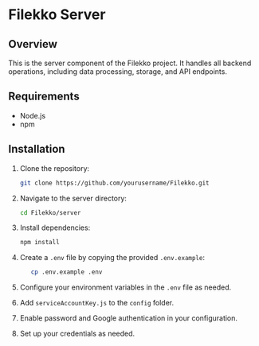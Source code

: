 # Filekko Server

## Overview
This is the server component of the Filekko project. It handles all backend operations, including data processing, storage, and API endpoints.

## Requirements
- Node.js
- npm

## Installation
1. Clone the repository:
    ```sh
    git clone https://github.com/yourusername/Filekko.git
    ```
2. Navigate to the server directory:
    ```sh
    cd Filekko/server
    ```
3. Install dependencies:
    ```sh
    npm install
    ```

4. Create a `.env` file by copying the provided `.env.example`:
     ```sh
        cp .env.example .env
    ```
5. Configure your environment variables in the `.env` file as needed.

6. Add `serviceAccountKey.js` to the `config` folder.

7. Enable password and Google authentication in your configuration.

8. Set up your credentials as needed.